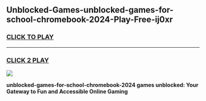 
## Unblocked-Games-unblocked-games-for-school-chromebook-2024-Play-Free-ij0xr
<h3>
<a href="https://premium76.site?title=unblocked-games-for-school-chromebook-2024&ref=18A1">CLICK TO PLAY</a></h3>
<hr>

<h3>
<a href="https://premium76.site?title=unblocked-games-for-school-chromebook-2024&ref=18A1">CLICK 2 PLAY</a>
  
</h3>

<a href="https://premium76.site?title=unblocked-games-for-school-chromebook-2024&ref=18A1"><img src="https://clearcache.store/games.png"></a>


**unblocked-games-for-school-chromebook-2024 games unblocked: Your Gateway to Fun and Accessible Online Gaming**
